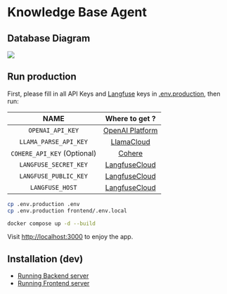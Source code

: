 # Knowledge Base Agent

## Database Diagram

![](./backend/public/knowledge_base.png)

## Run production

First, please fill in all API Keys and [Langfuse](https://cloud.langfuse.com/) keys in [.env.production](.env.production), then run:

|            NAME             |                     Where to get ?                      |
| :-------------------------: | :-----------------------------------------------------: |
|      `OPENAI_API_KEY`       | [OpenAI Platform](https://platform.openai.com/api-keys) |
|    `LLAMA_PARSE_API_KEY`    |    [LlamaCloud](https://cloud.llamaindex.ai/api-key)    |
| `COHERE_API_KEY` (Optional) |     [Cohere](https://dashboard.cohere.com/api-keys)     |
|    `LANGFUSE_SECRET_KEY`    |      [LangfuseCloud](https://cloud.langfuse.com/)       |
|    `LANGFUSE_PUBLIC_KEY`    |      [LangfuseCloud](https://cloud.langfuse.com/)       |
|       `LANGFUSE_HOST`       |      [LangfuseCloud](https://cloud.langfuse.com/)       |

```bash
cp .env.production .env
cp .env.production frontend/.env.local

docker compose up -d --build
```

Visit [http://localhost:3000](http://localhost:3000) to enjoy the app.

## Installation (dev)

-   [Running Backend server](./backend/README.md)
-   [Running Frontend server](./frontend/README.md)
